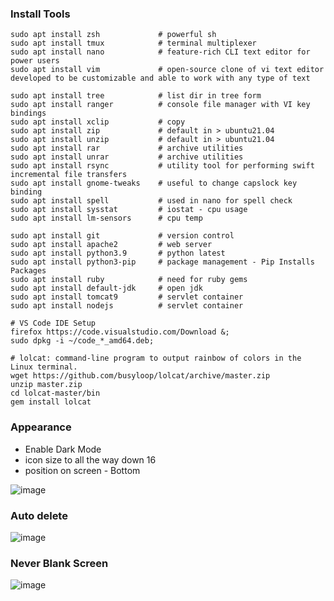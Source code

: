 ### Install Tools


```
sudo apt install zsh             # powerful sh 
sudo apt install tmux            # terminal multiplexer
sudo apt install nano            # feature-rich CLI text editor for power users
sudo apt install vim             # open-source clone of vi text editor developed to be customizable and able to work with any type of text

sudo apt install tree            # list dir in tree form
sudo apt install ranger          # console file manager with VI key bindings
sudo apt install xclip           # copy
sudo apt install zip             # default in > ubuntu21.04 
sudo apt install unzip           # default in > ubuntu21.04 
sudo apt install rar             # archive utilities 
sudo apt install unrar           # archive utilities 
sudo apt install rsync           # utility tool for performing swift incremental file transfers 
sudo apt install gnome-tweaks    # useful to change capslock key binding
sudo apt install spell           # used in nano for spell check
sudo apt install sysstat         # iostat - cpu usage
sudo apt install lm-sensors      # cpu temp

sudo apt install git             # version control
sudo apt install apache2         # web server 
sudo apt install python3.9       # python latest
sudo apt install python3-pip     # package management - Pip Installs Packages
sudo apt install ruby            # need for ruby gems 
sudo apt install default-jdk     # open jdk
sudo apt install tomcat9         # servlet container
sudo apt install nodejs          # servlet container

# VS Code IDE Setup
firefox https://code.visualstudio.com/Download &; 
sudo dpkg -i ~/code_*_amd64.deb;
```

```
# lolcat: command-line program to output rainbow of colors in the Linux terminal. 
wget https://github.com/busyloop/lolcat/archive/master.zip
unzip master.zip
cd lolcat-master/bin
gem install lolcat
```

### Appearance
- Enable Dark Mode
- icon size to all the way down 16
- position on screen - Bottom

![image](https://user-images.githubusercontent.com/82016952/115949765-ea9c0100-a4f4-11eb-819a-75ac22b665b8.png)

### Auto delete 

![image](https://user-images.githubusercontent.com/82016952/115950054-94c85880-a4f6-11eb-9d27-5830c9668789.png)

### Never Blank Screen

![image](https://user-images.githubusercontent.com/82016952/116283449-85246a80-a7a9-11eb-935c-fb0eae929ab5.png)

